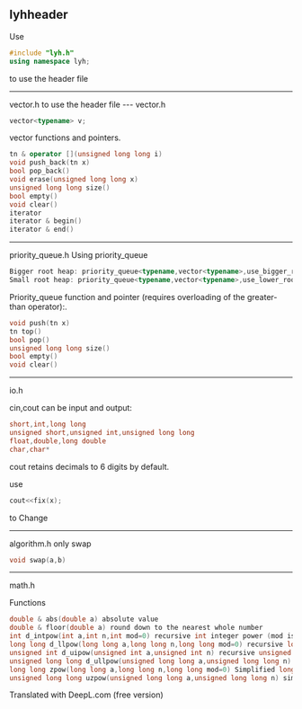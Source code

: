 ## lyhheader
Use
```cpp
#include "lyh.h"
using namespace lyh;
```
to use the header file

---
vector.h
to use the header file --- vector.h
```cpp
vector<typename> v;
```
vector functions and pointers.
```cpp
tn & operator [](unsigned long long i)
void push_back(tn x)
bool pop_back()
void erase(unsigned long long x)
unsigned long long size()
bool empty()
void clear()
iterator
iterator & begin()
iterator & end()
```
---
priority_queue.h
Using priority_queue
``` cpp
Bigger root heap: priority_queue<typename,vector<typename>,use_bigger_root> q;
Small root heap: priority_queue<typename,vector<typename>,use_lower_root> q;
```
Priority_queue function and pointer (requires overloading of the greater-than operator):.
```cpp
void push(tn x)
tn top()
bool pop()
unsigned long long size()
bool empty()
void clear()
```
---
io.h

cin,cout can be input and output:
```cpp
short,int,long long
unsigned short,unsigned int,unsigned long long
float,double,long double
char,char*
```
cout retains decimals to 6 digits by default.

use
```cpp
cout<<fix(x); 
```
to Change

---
algorithm.h only swap
```cpp
void swap(a,b)
```
---
math.h

Functions
```cpp
double & abs(double a) absolute value
double & floor(double a) round down to the nearest whole number
int d_intpow(int a,int n,int mod=0) recursive int integer power (mod is modulus, do not need modulus when not filled, the same below)
long long d_llpow(long long a,long long n,long long mod=0) recursive long long integer power
unsigned int d_uipow(unsigned int a,unsigned int n) recursive unsigned int integer power
unsigned long long d_ullpow(unsigned long long a,unsigned long long n) recursive unsigned long long powers of integers
long long zpow(long long a,long long n,long long mod=0) Simplified long long powers
unsigned long long uzpow(unsigned long long a,unsigned long long n) simplified version unsigned long long power
```

Translated with DeepL.com (free version)
